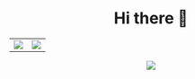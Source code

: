 <h1 align="center">Hi there 👋</h1>
<table align="center">
	<tr>
		<td>
			<img src="https://github-readme-stats-chi-ruddy.vercel.app/api?username=sonovoid&count_private=true&show_icons=true&hide_rank=true&theme=transparent" />
		</td>
		<td>
			<img src="https://github-readme-stats-chi-ruddy.vercel.app/api/top-langs?username=sonovoid&count_private=true&&langs_count=4&layout=normal&theme=transparent" />
		</td>
	</tr>
</table>
<p align="center">
  <a href="https://www.last.fm/user/xsonority">
    <img src="https://lastfm-recently-played-readme-rho.vercel.app/api?user=xsonority&header_style=compact_stats&footer_style=wave&width=659&bg_color=0d1117" />
  </a>
</p>
<!--
**sonovoid/sonovoid** is a ✨ _special_ ✨ repository because its `README.md` (this file) appears on your GitHub profile.

Here are some ideas to get you started:

- 🔭 I’m currently working on ...
- 🌱 I’m currently learning ...
- 👯 I’m looking to collaborate on ...
- 🤔 I’m looking for help with ...
- 💬 Ask me about ...
- 📫 How to reach me: ...
- 😄 Pronouns: ...
- ⚡ Fun fact: ...
-->

